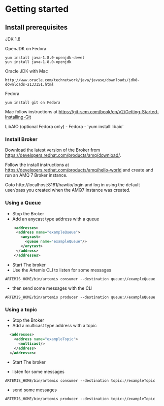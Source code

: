 # Getting started
## Install prerequisites

JDK 1.8
 
OpenJDK on Fedora
    
    yum install java-1.8.0-openjdk-devel
    yun install java-1.8.0-openjdk
    
Oracle JDK with  Mac

    http://www.oracle.com/technetwork/java/javase/downloads/jdk8-downloads-2133151.html

Fedora
    
    yum install git on Fedora

Mac 
    follow instructions at https://git-scm.com/book/en/v2/Getting-Started-Installing-Git
    

LibAIO (optional Fedora only) - Fedora - 'yum install libaio'

### Install Broker

Download the latest version of the Broker from https://developers.redhat.com/products/amq/download/.

Follow the install instructions at https://developers.redhat.com/products/amq/hello-world and create and run an AMQ 7 Broker
instance.

Goto http://localhost:8161/hawtio/login and log in using the default user/pass you created when the AMQ7 instance was created.

### Using a Queue

-   Stop the Broker
-   Add an anycast type address with a queue 
```xml 
    <addresses>
     <address name="exampleQueue">
       <anycast>
         <queue name="exampleQueue"/>
       </anycast>
     </address>
    </addresses>
```

-   Start The broker
-   Use the Artemis CLI to listen for some messages
```code
ARTEMIS_HOME/bin/artemis consumer --destination queue://exampleQueue
```
-   then send some messages with the CLI
```code
ARTEMIS_HOME/bin/artemis producer --destination queue://exampleQueue
```
### Using a topic

-   Stop the Broker
-   Add a multicast type address with a topic 
```xml 
  <addresses>
    <address name="exampleTopic">
      <multicast/>
    </address>
  </addresses>
```

-   Start The broker

-   listen for some messages

```code
ARTEMIS_HOME/bin/artemis consumer --destination topic://exampleTopic
```         

-   send some messages

```code
ARTEMIS_HOME/bin/artemis producer --destination topic://exampleTopic
```
   


